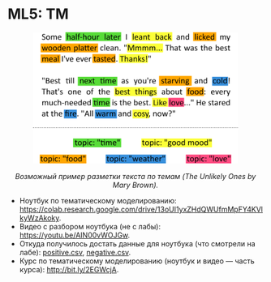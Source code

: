 # ML5: TM

<p align="center">
  <img src="images/topics-in-a-piece-of-text2.png" width="80%">
</p>
<p align="center">
  <em>Возможный пример разметки текста по темам (The Unlikely Ones by Mary Brown).</em>
</p>

* Ноутбук по тематическому моделированию: https://colab.research.google.com/drive/13oUI1yxZHdQWUfmMpFY4KVlkyWzAkoky.
* Видео с разбором ноутбука (не с лабы): https://youtu.be/AIN00vWOJGw.
* Откуда получилось достать данные для ноутбука (что смотрели на лабе): [positive.csv](https://github.com/MentatRus/twitter-sentiment/blob/master/positive.csv), [negative.csv](https://github.com/MentatRus/twitter-sentiment/blob/master/negative.csv).
* Курс по тематическому моделированию (ноутбук и видео — часть курса): http://bit.ly/2EGWcjA.
